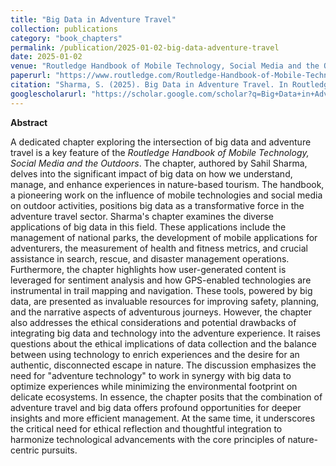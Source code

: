 ```yaml
---
title: "Big Data in Adventure Travel"
collection: publications
category: "book_chapters"
permalink: /publication/2025-01-02-big-data-adventure-travel
date: 2025-01-02
venue: "Routledge Handbook of Mobile Technology, Social Media and the Outdoors, Routledge"
paperurl: "https://www.routledge.com/Routledge-Handbook-of-Mobile-Technology-Social-Media-and-the-Outdoors/Beames-Maher/p/book/9781032201792"
citation: "Sharma, S. (2025). Big Data in Adventure Travel. In Routledge Handbook of Mobile Technology, Social Media and the Outdoors (pp. 307-320). Routledge."
googlescholarurl: "https://scholar.google.com/scholar?q=Big+Data+in+Adventure+Travel" # Placeholder: Update with actual Google Scholar link if a direct page exists
---
```

**Abstract**

A dedicated chapter exploring the intersection of big data and adventure travel is a key feature of the *Routledge Handbook of Mobile Technology, Social Media and the Outdoors*. The chapter, authored by Sahil Sharma, delves into the significant impact of big data on how we understand, manage, and enhance experiences in nature-based tourism. The handbook, a pioneering work on the influence of mobile technologies and social media on outdoor activities, positions big data as a transformative force in the adventure travel sector. Sharma's chapter examines the diverse applications of big data in this field. These applications include the management of national parks, the development of mobile applications for adventurers, the measurement of health and fitness metrics, and crucial assistance in search, rescue, and disaster management operations. Furthermore, the chapter highlights how user-generated content is leveraged for sentiment analysis and how GPS-enabled technologies are instrumental in trail mapping and navigation. These tools, powered by big data, are presented as invaluable resources for improving safety, planning, and the narrative aspects of adventurous journeys. However, the chapter also addresses the ethical considerations and potential drawbacks of integrating big data and technology into the adventure experience. It raises questions about the ethical implications of data collection and the balance between using technology to enrich experiences and the desire for an authentic, disconnected escape in nature. The discussion emphasizes the need for "adventure technology" to work in synergy with big data to optimize experiences while minimizing the environmental footprint on delicate ecosystems. In essence, the chapter posits that the combination of adventure travel and big data offers profound opportunities for deeper insights and more efficient management. At the same time, it underscores the critical need for ethical reflection and thoughtful integration to harmonize technological advancements with the core principles of nature-centric pursuits.
